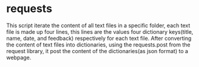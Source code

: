 # requests
This script iterate the content of all  text files in a specific folder, each text file is made up four lines, 
this lines are the values four dictionary keys(title, name, date, and feedback) respectively for each text file. 
After converting the content of text files into dictionaries, using the requests.post from the request library,
it post the content of the dictionaries(as json format) to a webpage.
